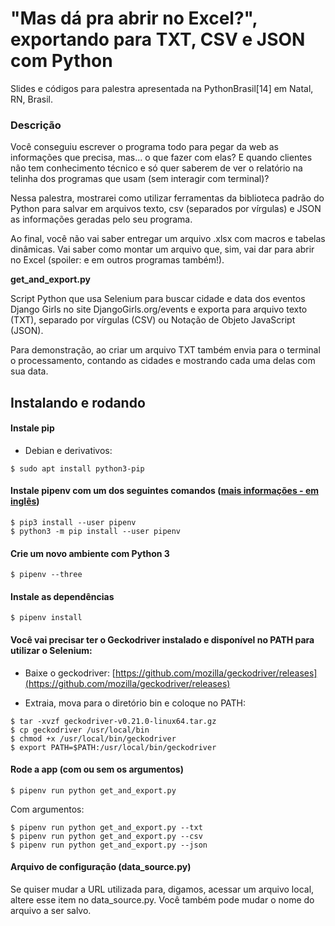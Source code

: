 # "Mas dá pra abrir no Excel?", exportando para TXT, CSV e JSON com Python

Slides e códigos para palestra apresentada na PythonBrasil[14] em Natal, RN, Brasil.

### Descrição

Você conseguiu escrever o programa todo para pegar da web as informações que precisa, mas... o que fazer com elas? E quando clientes não tem conhecimento técnico e só quer saberem de ver o relatório na telinha dos programas que usam (sem interagir com terminal)?

Nessa palestra, mostrarei como utilizar ferramentas da biblioteca padrão do Python para salvar em arquivos texto, csv (separados por vírgulas) e JSON as informações geradas pelo seu programa.

Ao final, você não vai saber entregar um arquivo .xlsx com macros e tabelas dinâmicas. Vai saber como montar um arquivo que, sim, vai dar para abrir no Excel (spoiler: e em outros programas também!).

**get_and_export.py**

Script Python que usa Selenium para buscar cidade e data dos eventos Django Girls no site DjangoGirls.org/events e exporta para arquivo texto (TXT), separado por vírgulas (CSV) ou Notação de Objeto JavaScript (JSON).

Para demonstração, ao criar um arquivo TXT também envia para o terminal o processamento, contando as cidades e mostrando cada uma delas com sua data.


## Instalando e rodando

#### Instale pip

- Debian e derivativos:

```
$ sudo apt install python3-pip
```

#### Instale pipenv com um dos seguintes comandos ([mais informações - em inglês](https://docs.pipenv.org/install/#installing-pipenv))

```
$ pip3 install --user pipenv
$ python3 -m pip install --user pipenv
```

#### Crie um novo ambiente com Python 3

```
$ pipenv --three
```

#### Instale as dependências

```
$ pipenv install
```

#### Você vai precisar ter o Geckodriver instalado e disponível no PATH para utilizar o Selenium:

- Baixe o geckodriver:
[https://github.com/mozilla/geckodriver/releases](https://github.com/mozilla/geckodriver/releases)

- Extraia, mova para o diretório bin e coloque no PATH:
```
$ tar -xvzf geckodriver-v0.21.0-linux64.tar.gz
$ cp geckodriver /usr/local/bin
$ chmod +x /usr/local/bin/geckodriver
$ export PATH=$PATH:/usr/local/bin/geckodriver
```

#### Rode a app (com ou sem os argumentos)
```
$ pipenv run python get_and_export.py
```

Com argumentos:

```
$ pipenv run python get_and_export.py --txt
$ pipenv run python get_and_export.py --csv
$ pipenv run python get_and_export.py --json
```

#### Arquivo de configuração (data_source.py)

Se quiser mudar a URL utilizada para, digamos, acessar um arquivo local, altere esse item no data_source.py. Você também pode mudar o nome do arquivo a ser salvo.
